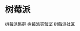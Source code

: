 # 树莓派

[树莓派集群](https://segmentfault.com/a/1190000022923611)
[树莓派实验室](https://shumeipai.nxez.com/)
[树莓派社区](https://linux.cn/tech/raspberrypi/)

